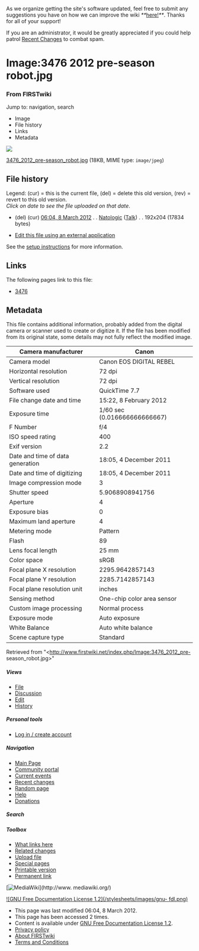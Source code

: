 As we organize getting the site's software updated, feel free to submit any
suggestions you have on how we can improve the wiki
_**_[here!](/index.php/User:Hallry/Suggestions "User:Hallry/Suggestions"
)_**_. Thanks for all of your support!

If you are an administrator, it would be greatly appreciated if you could help
patrol [Recent Changes](/index.php/Special:Recentchanges
"Special:Recentchanges" ) to combat spam.

# Image:3476 2012 pre-season robot.jpg

### From FIRSTwiki

Jump to: navigation, search

  * Image
  * File history
  * Links
  * Metadata

![](/media/8/82/3476_2012_pre-season_robot.jpg)

[3476_2012_pre-season_robot.jpg](/media/8/82/3476_2012_pre-season_robot.jpg
"3476 2012 pre-season robot.jpg" ) (18KB, MIME type: `image/jpeg`)

## File history

Legend: (cur) = this is the current file, (del) = delete this old version,
(rev) = revert to this old version.  
_Click on date to see the file uploaded on that date_.

  * (del) (cur) [06:04, 8 March 2012](/media/8/82/3476_2012_pre-season_robot.jpg "/media/8/82/3476 2012 pre-season robot.jpg" ) . . [Natologic](/index.php?title=User:Natologic&action=edit "User:Natologic" ) ([Talk](/index.php/User_talk:Natologic "User talk:Natologic" )) . . 192x204 (17834 bytes)
  

  * [Edit this file using an external application](/index.php?title=Image:3476_2012_pre-season_robot.jpg&action=edit&externaledit=true&mode=file "Image:3476 2012 pre-season robot.jpg" )

See the [setup
instructions](http://meta.wikimedia.org/wiki/Help:External_editors
"http://meta.wikimedia.org/wiki/Help:External_editors" ) for more information.

## Links

The following pages link to this file:

  * [3476](/index.php/3476 "3476" )

## Metadata

This file contains additional information, probably added from the digital
camera or scanner used to create or digitize it. If the file has been modified
from its original state, some details may not fully reflect the modified
image.

Camera manufacturer |  Canon  
---|---  
Camera model |  Canon EOS DIGITAL REBEL  
Horizontal resolution |  72 dpi  
Vertical resolution |  72 dpi  
Software used |  QuickTime 7.7  
File change date and time |  15:22, 8 February 2012  
Exposure time |  1/60 sec (0.016666666666667)  
F Number |  f/4  
ISO speed rating |  400  
Exif version |  2.2  
Date and time of data generation |  18:05, 4 December 2011  
Date and time of digitizing |  18:05, 4 December 2011  
Image compression mode |  3  
Shutter speed |  5.9068908941756  
Aperture |  4  
Exposure bias |  0  
Maximum land aperture |  4  
Metering mode |  Pattern  
Flash |  89  
Lens focal length |  25 mm  
Color space |  sRGB  
Focal plane X resolution |  2295.9642857143  
Focal plane Y resolution |  2285.7142857143  
Focal plane resolution unit |  inches  
Sensing method |  One-chip color area sensor  
Custom image processing |  Normal process  
Exposure mode |  Auto exposure  
White Balance |  Auto white balance  
Scene capture type |  Standard  
  
Retrieved from "<http://www.firstwiki.net/index.php/Image:3476_2012_pre-
season_robot.jpg>"

##### Views

  * [File](/index.php/Image:3476_2012_pre-season_robot.jpg)
  * [Discussion](/index.php?title=Image_talk:3476_2012_pre-season_robot.jpg&action=edit)
  * [Edit](/index.php?title=Image:3476_2012_pre-season_robot.jpg&action=edit)
  * [History](/index.php?title=Image:3476_2012_pre-season_robot.jpg&action=history)

##### Personal tools

  * [Log in / create account](/index.php?title=Special:Userlogin&returnto=Image:3476_2012_pre-season_robot.jpg)

[](/index.php/Main_Page "Main Page" )

##### Navigation

  * [Main Page](/index.php/Main_Page)
  * [Community portal](/index.php/FIRSTwiki:Community_portal)
  * [Current events](/index.php/Current_events)
  * [Recent changes](/index.php/Special:Recentchanges)
  * [Random page](/index.php/Special:Random)
  * [Help](/index.php/FIRSTwiki:Help)
  * [Donations](/index.php/FIRSTwiki:Site_support)

##### Search



##### Toolbox

  * [What links here](/index.php/Special:Whatlinkshere/Image:3476_2012_pre-season_robot.jpg)
  * [Related changes](/index.php/Special:Recentchangeslinked/Image:3476_2012_pre-season_robot.jpg)
  * [Upload file](/index.php/Special:Upload)
  * [Special pages](/index.php/Special:Specialpages)
  * [Printable version](/index.php?title=Image:3476_2012_pre-season_robot.jpg&printable=yes)
  * [Permanent link](/index.php?title=Image:3476_2012_pre-season_robot.jpg&oldid=93127)

[![MediaWiki](/skins/common/images/poweredby_mediawiki_88x31.png)](http://www.
mediawiki.org/)

[![GNU Free Documentation License 1.2](/stylesheets/images/gnu-
fdl.png)](http://www.gnu.org/copyleft/fdl.html)

  * This page was last modified 06:04, 8 March 2012.
  * This page has been accessed 2 times.
  * Content is available under [GNU Free Documentation License 1.2](http://www.gnu.org/copyleft/fdl.html "http://www.gnu.org/copyleft/fdl.html" ).
  * [Privacy policy](/index.php/FIRSTwiki:Privacy_policy "FIRSTwiki:Privacy policy" )
  * [About FIRSTwiki](/index.php/FIRSTwiki:About "FIRSTwiki:About" )
  * [Terms and Conditions](/index.php/FIRSTwiki:Terms_and_conditions "FIRSTwiki:Terms and conditions" )

